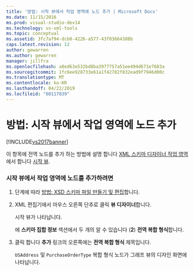 ```yaml
---
title: '방법: 시작 뷰에서 작업 영역에 노드 추가 | Microsoft Docs'
ms.date: 11/15/2016
ms.prod: visual-studio-dev14
ms.technology: vs-xml-tools
ms.topic: conceptual
ms.assetid: 3fc7af94-dcb8-4226-a577-43f03664388b
caps.latest.revision: 12
author: gewarren
ms.author: gewarren
manager: jillfra
ms.openlocfilehash: a8ed63e532bd8ba3977757a51ee494d671e7683a
ms.sourcegitcommit: 1fc6ee928733e61a1f42782f832ead9f7946d00c
ms.translationtype: MT
ms.contentlocale: ko-KR
ms.lasthandoff: 04/22/2019
ms.locfileid: "60117839"
---
```

# <a name="how-to-add-nodes-to-the-workspace-from-the-start-view"></a>방법: 시작 뷰에서 작업 영역에 노드 추가
[!INCLUDE[vs2017banner](../includes/vs2017banner.md)]

이 항목에 전역 노드를 추가 하는 방법에 설명 합니다 [XML 스키마 디자이너 작업 영역](../xml-tools/xml-schema-designer-workspace.md) 에서 합니다 [시작 뷰](../xml-tools/start-view.md).  
  
### <a name="to-add-nodes-to-the-workspace-from-the-start-view"></a>시작 뷰에서 작업 영역에 노드를 추가하려면  
  
1. 단계에 따라 [방법: XSD 스키마 파일 만들기 및 편집](../xml-tools/how-to-create-and-edit-an-xsd-schema-file.md)합니다.  
  
2. XML 편집기에서 마우스 오른쪽 단추로 클릭 **뷰 디자이너**합니다.  
  
     시작 뷰가 나타납니다.  
  
     에 **스키마 집합 정보** 섹션에서 두 개의 알 수 있습니다 (**2**) **전역 복합 형식**합니다.  
  
3. 클릭 합니다 **추가** 링크의 오른쪽에는 **전역 복합 형식** 제목입니다.  
  
     `USAddress` 및 `PurchaseOrderType` 복합 형식 노드가 그래프 뷰의 디자인 화면에 나타납니다.
